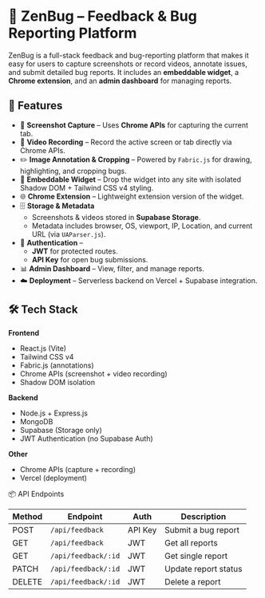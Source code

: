 # 🐞 ZenBug – Feedback & Bug Reporting Platform

ZenBug is a full-stack feedback and bug-reporting platform that makes it easy for users to capture screenshots or record videos, annotate issues, and submit detailed bug reports. It includes an **embeddable widget**, a **Chrome extension**, and an **admin dashboard** for managing reports.

## 🚀 Features
- 📸 **Screenshot Capture** – Uses **Chrome APIs** for capturing the current tab.  
- 🎥 **Video Recording** – Record the active screen or tab directly via Chrome APIs.  
- ✏️ **Image Annotation & Cropping** – Powered by `Fabric.js` for drawing, highlighting, and cropping bugs.  
- 🧩 **Embeddable Widget** – Drop the widget into any site with isolated Shadow DOM + Tailwind CSS v4 styling.  
- 🌐 **Chrome Extension** – Lightweight extension version of the widget.  
- 🗄️ **Storage & Metadata**  
  - Screenshots & videos stored in **Supabase Storage**.  
  - Metadata includes browser, OS, viewport, IP, Location, and current URL (via `UAParser.js`).  
- 🔑 **Authentication** –  
  - **JWT** for protected routes.  
  - **API Key** for open bug submissions.  
- 📊 **Admin Dashboard** – View, filter, and manage reports.  
- ☁️ **Deployment** – Serverless backend on Vercel + Supabase integration.

## 🛠️ Tech Stack
**Frontend**  
- React.js (Vite)  
- Tailwind CSS v4  
- Fabric.js (annotations)  
- Chrome APIs (screenshot + video recording)  
- Shadow DOM isolation  

**Backend**  
- Node.js + Express.js  
- MongoDB  
- Supabase (Storage only)  
- JWT Authentication (no Supabase Auth)  

**Other**  
- Chrome APIs (capture + recording)  
- Vercel (deployment)  

📦 API Endpoints

| Method | Endpoint            | Auth    | Description          |
| ------ | ------------------- | ------- | -------------------- |
| POST   | `/api/feedback`     | API Key | Submit a bug report  |
| GET    | `/api/feedback`     | JWT     | Get all reports      |
| GET    | `/api/feedback/:id` | JWT     | Get single report    |
| PATCH  | `/api/feedback/:id` | JWT     | Update report status |
| DELETE | `/api/feedback/:id` | JWT     | Delete a report      |

